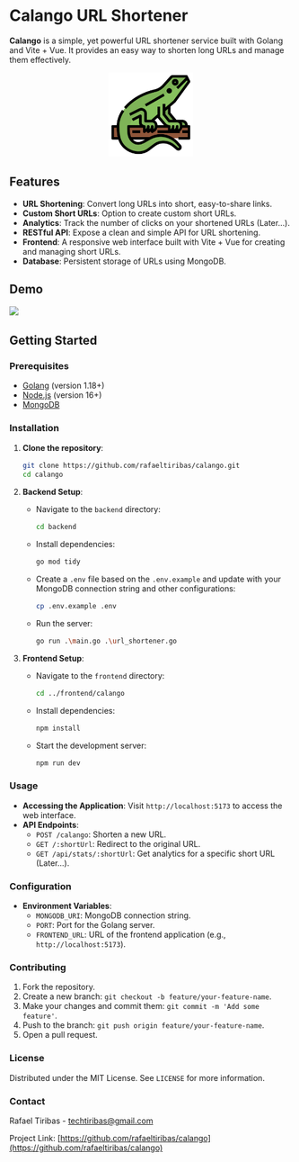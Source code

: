# Calango URL Shortener

**Calango** is a simple, yet powerful URL shortener service built with Golang and Vite + Vue. It provides an easy way to shorten long URLs and manage them effectively.

<p align="center">
  <img src="frontend/calango/public/calango.png" width="150"/>
</p>

## Features

- **URL Shortening**: Convert long URLs into short, easy-to-share links.
- **Custom Short URLs**: Option to create custom short URLs.
- **Analytics**: Track the number of clicks on your shortened URLs (Later...).
- **RESTful API**: Expose a clean and simple API for URL shortening.
- **Frontend**: A responsive web interface built with Vite + Vue for creating and managing short URLs.
- **Database**: Persistent storage of URLs using MongoDB.

## Demo

![](https://github.com/rafaeltiribas/calango/blob/main/frontend/calango/src/assets/calango-demo.gif)

## Getting Started

### Prerequisites

- [Golang](https://golang.org/) (version 1.18+)
- [Node.js](https://nodejs.org/) (version 16+)
- [MongoDB](https://www.mongodb.com/)

### Installation

1. **Clone the repository**:
    ```bash
    git clone https://github.com/rafaeltiribas/calango.git
    cd calango
    ```

2. **Backend Setup**:
    - Navigate to the `backend` directory:
      ```bash
      cd backend
      ```
    - Install dependencies:
      ```bash
      go mod tidy
      ```
    - Create a `.env` file based on the `.env.example` and update with your MongoDB connection string and other configurations:
      ```bash
      cp .env.example .env
      ```
    - Run the server:
      ```bash
      go run .\main.go .\url_shortener.go
      ```

3. **Frontend Setup**:
    - Navigate to the `frontend` directory:
      ```bash
      cd ../frontend/calango
      ```
    - Install dependencies:
      ```bash
      npm install
      ```
    - Start the development server:
      ```bash
      npm run dev
      ```

### Usage

- **Accessing the Application**: Visit `http://localhost:5173` to access the web interface.
- **API Endpoints**:
    - `POST /calango`: Shorten a new URL.
    - `GET /:shortUrl`: Redirect to the original URL.
    - `GET /api/stats/:shortUrl`: Get analytics for a specific short URL (Later...).

### Configuration

- **Environment Variables**:
   - `MONGODB_URI`: MongoDB connection string.
   - `PORT`: Port for the Golang server.
   - `FRONTEND_URL`: URL of the frontend application (e.g., `http://localhost:5173`).

### Contributing

1. Fork the repository.
2. Create a new branch: `git checkout -b feature/your-feature-name`.
3. Make your changes and commit them: `git commit -m 'Add some feature'`.
4. Push to the branch: `git push origin feature/your-feature-name`.
5. Open a pull request.

### License

Distributed under the MIT License. See `LICENSE` for more information.

### Contact

Rafael Tiribas - [techtiribas@gmail.com](mailto:techtiribas@gmail.com)

Project Link: [https://github.com/rafaeltiribas/calango](https://github.com/rafaeltiribas/calango)

